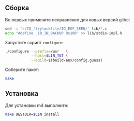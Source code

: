 <package-info :package="package" showsbu></package-info>

<script>
		new Vue({
		el: '#main',
		data: { package: {} },
		mounted: function () {
				this.getPackage('m4');
		},
		methods: {
			getPackage: function(name) {
					getPackage(name)
					.then(response => this.package = response);
			},
		}
  })
</script>

## Сборка

Во первых примените исправление для новых версий glibc:

```bash
sed -i 's/IO_ftrylockfile/IO_EOF_SEEN/' lib/*.c
echo "#define _IO_IN_BACKUP 0x100" >> lib/stdio-impl.h
```

Запустите скрипт `configure`:

```bash
./configure --prefix=/usr   \
            --host=$LIN_TGT \
            --build=$(build-aux/config.guess)
```

Соберите пакет:

```bash
make
```

## Установка

Для установки m4 выполните:

```bash
make DESTDIR=$LIN install
```
